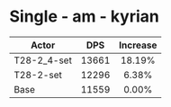 # Single - am - kyrian
| Actor | DPS | Increase |
|---|:---:|:---:|
|T28-2_4-set|13661|18.19%|
|T28-2-set|12296|6.38%|
|Base|11559|0.00%|
